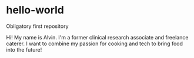 # hello-world
Obligatory first repository

Hi! My name is Alvin. I'm a former clinical research associate and freelance caterer. I want to combine my passion for cooking and tech to bring food into the future!
